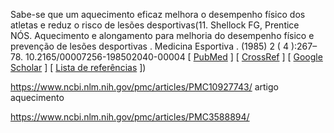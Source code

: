 Sabe-se que um aquecimento eficaz melhora o desempenho físico dos atletas e reduz o risco de lesões desportivas(11. Shellock FG, Prentice NÓS. Aquecimento e alongamento para melhoria do desempenho físico e prevenção de lesões desportivas . Medicina Esportiva . (1985) 2 ( 4 ):267–78. 10.2165/00007256-198502040-00004 [ [PubMed](https://pubmed.ncbi.nlm.nih.gov/3849057) ] [ [CrossRef](https://doi.org/10.2165%2F00007256-198502040-00004) ] [ [Google Scholar](https://scholar.google.com/scholar_lookup?journal=Sports+Med&title=Warming-up+and+stretching+for+improved+physical+performance+and+prevention+of+sports-related+injuries&author=FG+Shellock&author=WE+Prentice&volume=2&issue=4&publication_year=1985&pages=267-78&pmid=3849057&doi=10.2165/00007256-198502040-00004&) ] [ [Lista de referências](https://www.ncbi.nlm.nih.gov/pmc/articles/PMC10927743/#B11) ])

https://www.ncbi.nlm.nih.gov/pmc/articles/PMC10927743/ artigo aquecimento 

https://www.ncbi.nlm.nih.gov/pmc/articles/PMC3588894/